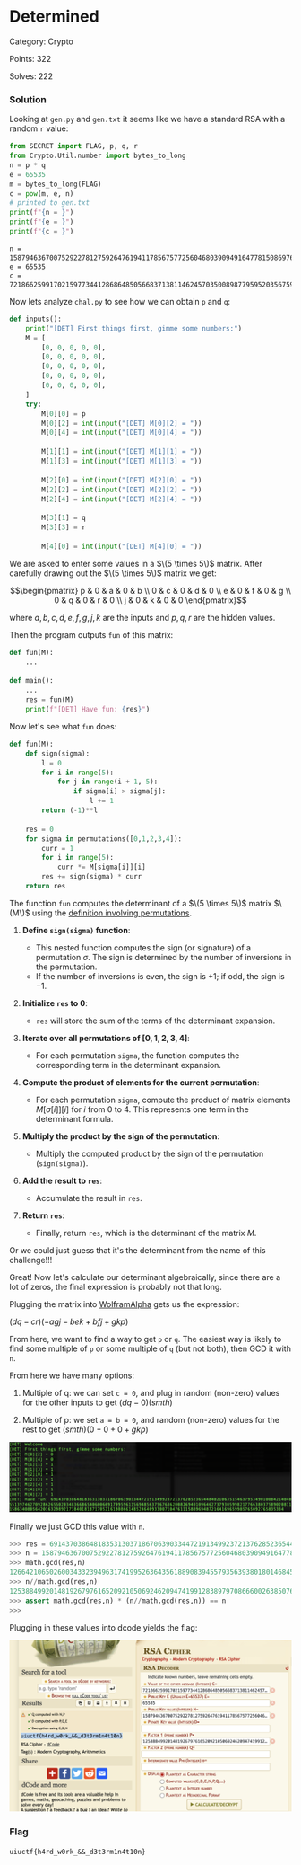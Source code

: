 # Determined
Category: Crypto

Points: 322

Solves: 222

### Solution

Looking at `gen.py` and `gen.txt` it seems like we have a standard RSA with a random `r` value:

```py
from SECRET import FLAG, p, q, r
from Crypto.Util.number import bytes_to_long
n = p * q
e = 65535
m = bytes_to_long(FLAG)
c = pow(m, e, n)
# printed to gen.txt
print(f"{n = }")
print(f"{e = }")
print(f"{c = }")
```

```
n = 158794636700752922781275926476194117856757725604680390949164778150869764326023702391967976086363365534718230514141547968577753309521188288428236024251993839560087229636799779157903650823700424848036276986652311165197569877428810358366358203174595667453056843209344115949077094799081260298678936223331932826351
e = 65535
c = 72186625991702159773441286864850566837138114624570350089877959520356759693054091827950124758916323653021925443200239303328819702117245200182521971965172749321771266746783797202515535351816124885833031875091162736190721470393029924557370228547165074694258453101355875242872797209141366404264775972151904835111
```

Now lets analyze `chal.py` to see how we can obtain `p` and `q`:

```py
def inputs():
    print("[DET] First things first, gimme some numbers:")
    M = [
        [0, 0, 0, 0, 0],
        [0, 0, 0, 0, 0],
        [0, 0, 0, 0, 0],
        [0, 0, 0, 0, 0],
        [0, 0, 0, 0, 0],
    ]
    try:
        M[0][0] = p
        M[0][2] = int(input("[DET] M[0][2] = "))
        M[0][4] = int(input("[DET] M[0][4] = "))

        M[1][1] = int(input("[DET] M[1][1] = "))
        M[1][3] = int(input("[DET] M[1][3] = "))

        M[2][0] = int(input("[DET] M[2][0] = "))
        M[2][2] = int(input("[DET] M[2][2] = "))
        M[2][4] = int(input("[DET] M[2][4] = "))

        M[3][1] = q
        M[3][3] = r

        M[4][0] = int(input("[DET] M[4][0] = "))
```

We are asked to enter some values in a $\(5 \times 5\)$ matrix. After carefully drawing out the $\(5 \times 5\)$ matrix we get:

```math
\begin{pmatrix}
p & 0 & a & 0 & b \\
0 & c & 0 & d & 0 \\
e & 0 & f & 0 & g \\
0 & q & 0 & r & 0 \\
j & 0 & k & 0 & 0
\end{pmatrix}
```

where $a,b,c,d,e,f,g,j,k$ are the inputs and $p,q,r$ are the hidden values.

Then the program outputs `fun` of this matrix:

```py
def fun(M):
    ...

def main():
    ...
    res = fun(M)
    print(f"[DET] Have fun: {res}")
```

Now let's see what `fun` does:

```py
def fun(M):
    def sign(sigma):
        l = 0
        for i in range(5):
            for j in range(i + 1, 5):
                if sigma[i] > sigma[j]:
                    l += 1
        return (-1)**l

    res = 0
    for sigma in permutations([0,1,2,3,4]):
        curr = 1
        for i in range(5):
            curr *= M[sigma[i]][i]
        res += sign(sigma) * curr
    return res
```


The function `fun` computes the determinant of a $\(5 \times 5\)$ matrix $\(M\)$ using the [definition involving permutations](https://en.wikipedia.org/wiki/Determinant#n_%C3%97_n_matrices).

1. **Define `sign(sigma)` function**:
    - This nested function computes the sign (or signature) of a permutation $\sigma$. The sign is determined by the number of inversions in the permutation.
    - If the number of inversions is even, the sign is $+1$; if odd, the sign is $-1$.

2. **Initialize `res` to 0**:
    - `res` will store the sum of the terms of the determinant expansion.

3. **Iterate over all permutations of $[0,1,2,3,4]$**:

    - For each permutation `sigma`, the function computes the corresponding term in the determinant expansion.

4. **Compute the product of elements for the current permutation**:
    - For each permutation `sigma`, compute the product of matrix elements $M[\sigma[i]][i]$ for $i$ from 0 to 4. This represents one term in the determinant formula.

5. **Multiply the product by the sign of the permutation**:
    - Multiply the computed product by the sign of the permutation (`sign(sigma)`).

6. **Add the result to `res`**:
    - Accumulate the result in `res`.

7. **Return `res`**:
    - Finally, return `res`, which is the determinant of the matrix $M$.

Or we could just guess that it's the determinant from the name of this challenge!!!

Great! Now let's calculate our determinant algebraically, since there are a lot of zeros, the final expression is probably not that long.

Plugging the matrix into [WolframAlpha](https://www.wolframalpha.com/input?i=%5B%5Bp%2C0%2Ca%2C0%2Cb%5D%2C%5B0%2Cc%2C0%2Cd%2C0%5D%2C%5Be%2C0%2Cf%2C0%2Cg%5D%2C%5B0%2Cq%2C0%2Cr%2C0%5D%2C%5Bj%2C0%2Ck%2C0%2C0%5D) gets us the expression:

$(d q - c r) (-a g j - b e k + b f j + g k p)$

From here, we want to find a way to get `p` or `q`. The easiest way is likely to find some multiple of `p` or some multiple of `q` (but not both), then GCD it with `n`.

From here we have many options:

1. Multiple of q: we can set `c = 0`, and plug in random (non-zero) values for the other inputs to get $(dq-0)(smth)$

2. Multiple of p: we set `a = b = 0`, and random (non-zero) values for the rest to get $(smth)(0-0+0+gkp)$

![nc remote](/images/DeterminedNC.png)

Finally we just GCD this value with `n`.

```py
>>> res = 69143703864818353130371867063903344721913499237213762852365448402106351546379534901008421404055139746270928626550203483668654060066917995961156948563756763620082694010964627379305998217766380375890208111586340805642016329892173840181871705216180866148524640933007104761115889694872164169659985765092765835334
>>> n = 158794636700752922781275926476194117856757725604680390949164778150869764326023702391967976086363365534718230514141547968577753309521188288428236024251993839560087229636799779157903650823700424848036276986652311165197569877428810358366358203174595667453056843209344115949077094799081260298678936223331932826351
>>> math.gcd(res,n)
12664210650260034332394963174199526364356188908394557935639380180146845030597260557316300143360207302285226422265688727606524707066404145712652679087174119
>>> n//math.gcd(res,n)
12538849920148192679761652092105069246209474199128389797086660026385076472391166777813291228233723977872612370392782047693930516418386543325438897742835129
>>> assert math.gcd(res,n) * (n//math.gcd(res,n)) == n
>>>
```

Plugging in these values into dcode yields the flag:

![Dcode](/images/DeterminedDCODE.png)

### Flag

```uiuctf{h4rd_w0rk_&&_d3t3rm1n4t10n}```
